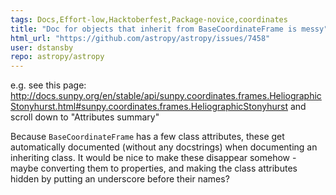```yaml
---
tags: Docs,Effort-low,Hacktoberfest,Package-novice,coordinates
title: "Doc for objects that inherit from BaseCoordinateFrame is messy"
html_url: "https://github.com/astropy/astropy/issues/7458"
user: dstansby
repo: astropy/astropy
---
```


e.g. see this page: http://docs.sunpy.org/en/stable/api/sunpy.coordinates.frames.HeliographicStonyhurst.html#sunpy.coordinates.frames.HeliographicStonyhurst and scroll down to "Attributes summary"

Because `BaseCoordinateFrame` has a few class attributes, these get automatically documented (without any docstrings) when documenting an inheriting class. It would be nice to make these disappear somehow - maybe converting them to properties, and making the class attributes hidden by putting an underscore before their names?